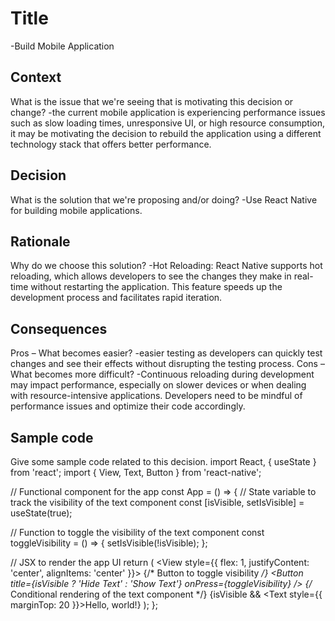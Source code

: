 # Title
-Build Mobile Application
## Context
What is the issue that we're seeing that is motivating this decision or change?
-the current mobile application is experiencing performance issues such as slow loading times, unresponsive UI, or high resource consumption, it may be motivating the decision to rebuild the application using a different technology stack that offers better performance.
## Decision
What is the solution that we're proposing and/or doing?
-Use React Native for building mobile applications.
## Rationale
Why do we choose this solution?
-Hot Reloading: React Native supports hot reloading, which allows developers to see the changes they make in real-time without restarting the application. This feature speeds up the development process and facilitates rapid iteration.
## Consequences
Pros – What becomes easier?
-easier testing as developers can quickly test changes and see their effects without disrupting the testing process.
Cons – What becomes more difficult?
-Continuous reloading during development may impact performance, especially on slower devices or when dealing with resource-intensive applications. Developers need to be mindful of performance issues and optimize their code accordingly.
## Sample code
Give some sample code related to this decision.
import React, { useState } from 'react';
import { View, Text, Button } from 'react-native';

// Functional component for the app
const App = () => {
  // State variable to track the visibility of the text component
  const [isVisible, setIsVisible] = useState(true);

  // Function to toggle the visibility of the text component
  const toggleVisibility = () => {
    setIsVisible(!isVisible);
  };

  // JSX to render the app UI
  return (
    <View style={{ flex: 1, justifyContent: 'center', alignItems: 'center' }}>
      {/* Button to toggle visibility */}
      <Button title={isVisible ? 'Hide Text' : 'Show Text'} onPress={toggleVisibility} />
      {/* Conditional rendering of the text component */}
      {isVisible && <Text style={{ marginTop: 20 }}>Hello, world!</Text>}
    </View>
  );
};
